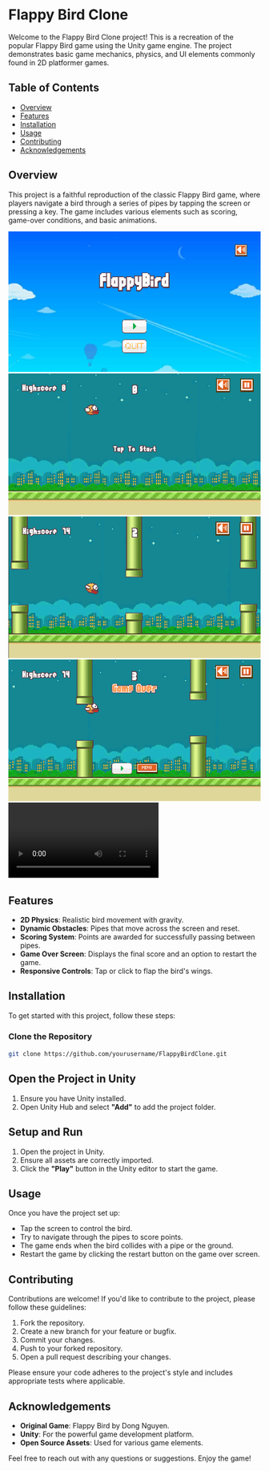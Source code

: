 # Flappy Bird Clone

Welcome to the Flappy Bird Clone project! This is a recreation of the popular Flappy Bird game using the Unity game engine. The project demonstrates basic game mechanics, physics, and UI elements commonly found in 2D platformer games.

## Table of Contents
- [Overview](#overview)
- [Features](#features)
- [Installation](#installation)
- [Usage](#usage)
- [Contributing](#contributing)
- [Acknowledgements](#acknowledgements)

## Overview

This project is a faithful reproduction of the classic Flappy Bird game, where players navigate a bird through a series of pipes by tapping the screen or pressing a key. The game includes various elements such as scoring, game-over conditions, and basic animations.

![Game Screenshot 1](Screenshots/Screenshot1.png)
![Game Screenshot 2](Screenshots/Screenshot2.png)
![Game Screenshot 3](Screenshots/Screenshot3.png)
![Game Screenshot 4](Screenshots/Screenshot4.png)
![Gameplay Video](Screenshots/Gameplay.mp4)

## Features

- **2D Physics**: Realistic bird movement with gravity.
- **Dynamic Obstacles**: Pipes that move across the screen and reset.
- **Scoring System**: Points are awarded for successfully passing between pipes.
- **Game Over Screen**: Displays the final score and an option to restart the game.
- **Responsive Controls**: Tap or click to flap the bird's wings.

## Installation

To get started with this project, follow these steps:

### Clone the Repository

```bash
git clone https://github.com/yourusername/FlappyBirdClone.git
```
## Open the Project in Unity

1. Ensure you have Unity installed.
2. Open Unity Hub and select **"Add"** to add the project folder.

## Setup and Run

1. Open the project in Unity.
2. Ensure all assets are correctly imported.
3. Click the **"Play"** button in the Unity editor to start the game.

## Usage

Once you have the project set up:

- Tap the screen to control the bird.
- Try to navigate through the pipes to score points.
- The game ends when the bird collides with a pipe or the ground.
- Restart the game by clicking the restart button on the game over screen.

## Contributing

Contributions are welcome! If you'd like to contribute to the project, please follow these guidelines:

1. Fork the repository.
2. Create a new branch for your feature or bugfix.
3. Commit your changes.
4. Push to your forked repository.
5. Open a pull request describing your changes.

Please ensure your code adheres to the project's style and includes appropriate tests where applicable.


## Acknowledgements

- **Original Game**: Flappy Bird by Dong Nguyen.
- **Unity**: For the powerful game development platform.
- **Open Source Assets**: Used for various game elements.

Feel free to reach out with any questions or suggestions. Enjoy the game!
